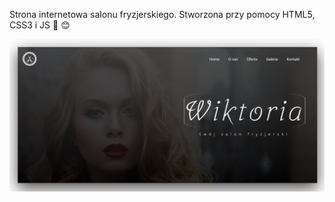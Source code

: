 Strona internetowa salonu fryzjerskiego. Stworzona przy pomocy HTML5, CSS3 i JS :haircut: :blush:

![](https://github.com/angelika7/portfolioV2/blob/main/src/assets/images/screen-salon.png)
